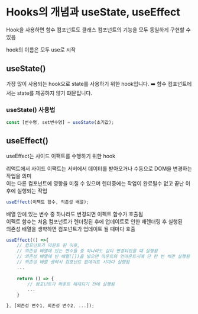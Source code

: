 # Hooks의 개념과 useState, useEffect
Hook을 사용하면 함수 컴포넌트도 클래스 컴포넌트의 기능을 모두 동일하게 구현할 수 있음

hook의 이름은 모두 use로 시작

## useState()
가장 많이 사용되는 hook으로 state를 사용하기 위한 hook입니다.
➡️ 함수 컴포넌트에서는 state를 제공하지 않기 떄문입니다.

### useState() 사용법
```JavaScript
const [변수명, set변수명] = useState(초기값);
```

## useEffect()
useEffect는 사이드 이팩트를 수행하기 위한 hook

리액트에서 사이드 이팩트는 서버에서 데이터를 받아오거나 수동으로 DOM을 변경하는 작업을 의미 <br>
이는 다른 컴포넌트에 영향을 미칠 수 있으며 렌더중에는 작업이 완료될수 없고 끝난 이후에 실행되는 작업<br>

```JavaScript
useEffect(이펙트 함수, 의존성 배열);
```
배열 안에 있는 변수 중 하나라도 변경되면 이펙트 함수가 호출됨<br>
이펙트 함수는 처음 컴포넌트가 렌더링된 후에 업데이트로 인한 재렌더링 후 실행된 <br>
의존성 배열을 생햑하면 컴포넌트가 업데이트 될 때마다 호출

```JavaScript
useEffect(() =>{
    // 컴포넌트가 마운트 된 이후,
    // 의존성 배열에 있는 변수들 중 하나라도 값이 변경되었을 때 실행됨
    // 의존성 배열에 빈 배열([])을 넣으면 마운트와 언마운트시에 단 한 번 씩만 실행됨
    // 의존성 배열 생략시 컴포넌트 없데이트 시마다 실행됨
    ...
    
    return () => {
        // 컴포넌트가 마운트 해제되기 전에 실행됨
        ...
    }

}, [의존성 변수1, 의존성 변수2, ...]);